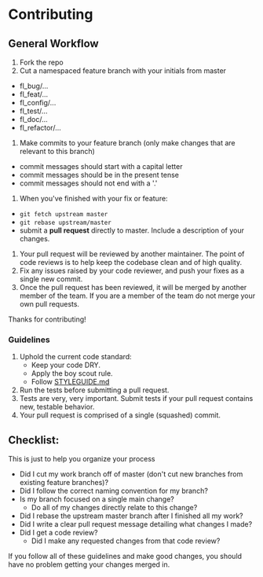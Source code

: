 # Contributing

## General Workflow

1. Fork the repo
1. Cut a namespaced feature branch with your initials from master
  - fl_bug/...
  - fl_feat/...
  - fl_config/...
  - fl_test/...
  - fl_doc/...
  - fl_refactor/...
1. Make commits to your feature branch (only make changes that are relevant to this branch)
  - commit messages should start with a capital letter
  - commit messages should be in the present tense
  - commit messages should not end with a '.'
1. When you've finished with your fix or feature:
  - `git fetch upstream master`
  - `git rebase upstream/master`
  - submit a **pull request** directly to master. Include a description of your changes.
1. Your pull request will be reviewed by another maintainer. The point of code
   reviews is to help keep the codebase clean and of high quality.
1. Fix any issues raised by your code reviewer, and push your fixes as a single
   new commit.
1. Once the pull request has been reviewed, it will be merged by another member of the team. If you are a member of the team do not merge your own pull requests.

Thanks for contributing!

### Guidelines

1. Uphold the current code standard:
    - Keep your code DRY.
    - Apply the boy scout rule.
    - Follow [STYLEGUIDE.md](STYLEGUIDE.md)
1. Run the tests before submitting a pull request.
1. Tests are very, very important. Submit tests if your pull request contains
   new, testable behavior.
1. Your pull request is comprised of a single (squashed) commit.

## Checklist:

This is just to help you organize your process

- Did I cut my work branch off of master (don't cut new branches from existing feature branches)?
- Did I follow the correct naming convention for my branch?
- Is my branch focused on a single main change?
  - Do all of my changes directly relate to this change?
- Did I rebase the upstream master branch after I finished all my
  work?
- Did I write a clear pull request message detailing what changes I made?
- Did I get a code review?
  - Did I make any requested changes from that code review?

If you follow all of these guidelines and make good changes, you should have
no problem getting your changes merged in.
